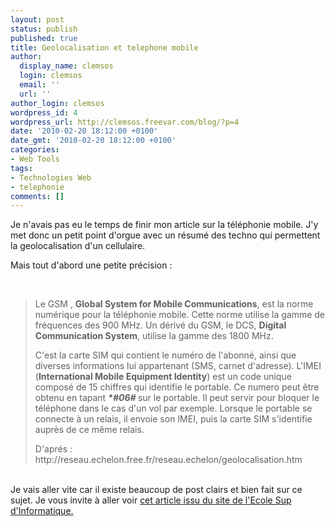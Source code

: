 ```yaml
---
layout: post
status: publish
published: true
title: Geolocalisation et telephone mobile
author:
  display_name: clemsos
  login: clemsos
  email: ''
  url: ''
author_login: clemsos
wordpress_id: 4
wordpress_url: http://clemsos.freevar.com/blog/?p=4
date: '2010-02-20 18:12:00 +0100'
date_gmt: '2010-02-20 18:12:00 +0100'
categories:
- Web Tools
tags:
- Technologies Web
- telephonie
comments: []
---
```

<p>Je n'avais pas eu le temps de finir mon article sur la téléphonie mobile. J'y met donc un petit point d'orgue avec un résumé des techno qui permettent la geolocalisation d'un cellulaire.</p>
<p>Mais tout d'abord une petite précision :</p>
<p><span class="texte"><br />
<blockquote>Le GSM , <strong>Global System for Mobile Communications</strong>,  est     la norme numérique pour la téléphonie mobile. Cette     norme utilise la gamme de fréquences des 900 MHz. Un dérivé du     GSM, le DCS, <strong>Digital Communication System</strong>, utilise la gamme     des 1800 MHz.</p>
<p><span style="color: rgb(0, 0, 0); font-family: Times New Roman,Times,serif;"></span><span style="color: rgb(0, 0, 0); font-family: Times New Roman,Times,serif;"> </span>C'est la carte SIM qui contient le numéro de l'abonné,     ainsi que diverses informations lui appartenant (SMS, carnet d'adresse).     L'IMEI<big> </big>(<span style="font-weight: bold;">International Mobile     Equipment Identity</span>) est un code unique composé de 15 chiffres     qui identifie le portable. Ce numero peut être obtenu en tapant <span style="font-weight: bold; font-style: italic;">*#06# </span>sur     le portable. Il peut servir pour bloquer le téléphone dans     le cas d'un vol par exemple. Lorsque le portable se connecte à un     relais, il envoie son IMEI, puis la carte SIM s'identifie auprès de     ce même relais.</p>
<p>D'aprés : http://reseau.echelon.free.fr/reseau.echelon/geolocalisation.htm</p></blockquote>
<p></span><br />Je vais aller vite car il existe beaucoup de post clairs et bien fait sur ce sujet. Je vous invite à aller voir <span style="text-decoration: underline;">cet </span><a href="http://www.supinfo-projects.com/fr/2005/geolocalisation/2/">article issu du site de l'Ecole Sup d'Informatique.</a></p>
